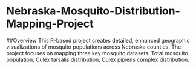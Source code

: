 # Nebraska-Mosquito-Distribution-Mapping-Project
##Overview 
This R-based project creates detailed, enhanced geographic visualizations of mosquito populations across Nebraska counties. The project focuses on mapping three key mosquito datasets:  Total mosquito population, Culex tarsalis distribution, Culex pipiens complex distribution.
